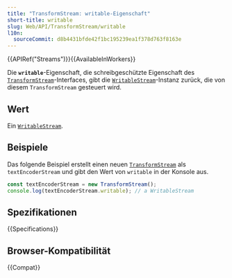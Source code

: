```yaml
---
title: "TransformStream: writable-Eigenschaft"
short-title: writable
slug: Web/API/TransformStream/writable
l10n:
  sourceCommit: d8b4431bfde42f1bc195239ea1f378d763f8163e
---
```


{{APIRef("Streams")}}{{AvailableInWorkers}}

Die **`writable`**-Eigenschaft, die schreibgeschützte Eigenschaft des [`TransformStream`](/de/docs/Web/API/TransformStream)-Interfaces, gibt die [`WritableStream`](/de/docs/Web/API/WritableStream)-Instanz zurück, die von diesem `TransformStream` gesteuert wird.

## Wert

Ein [`WritableStream`](/de/docs/Web/API/WritableStream).

## Beispiele

Das folgende Beispiel erstellt einen neuen [`TransformStream`](/de/docs/Web/API/TransformStream) als `textEncoderStream` und gibt den Wert von `writable` in der Konsole aus.

```js
const textEncoderStream = new TransformStream();
console.log(textEncoderStream.writable); // a WritableStream
```

## Spezifikationen

{{Specifications}}

## Browser-Kompatibilität

{{Compat}}
